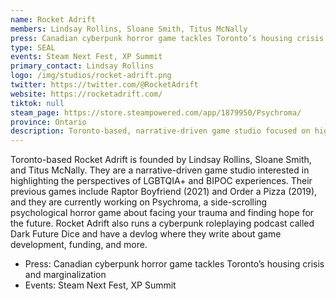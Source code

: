 ```yaml
---
name: Rocket Adrift
members: Lindsay Rollins, Sloane Smith, Titus McNally
press: Canadian cyberpunk horror game tackles Toronto’s housing crisis and marginalization
type: SEAL
events: Steam Next Fest, XP Summit
primary_contact: Lindsay Rollins
logo: /img/studios/rocket-adrift.png
twitter: https://twitter.com/@RocketAdrift
website: https://rocketadrift.com/
tiktok: null
steam_page: https://store.steampowered.com/app/1879950/Psychroma/
province: Ontario
description: Toronto-based, narrative-driven game studio focused on highlighting LGBTQIA+ and BIPOC experiences. Currently working on psychological horror game [_Psychroma_](https://store.steampowered.com/app/1879950/Psychroma/).
---
```


Toronto-based Rocket Adrift is founded by Lindsay Rollins, Sloane Smith, and Titus McNally. They are a narrative-driven game studio interested in highlighting the perspectives of LGBTQIA+ and BIPOC experiences. Their previous games include Raptor Boyfriend (2021) and Order a Pizza (2019), and they are currently working on Psychroma, a side-scrolling psychological horror game about facing your trauma and finding hope for the future. Rocket Adrift also runs a cyberpunk roleplaying podcast called Dark Future Dice and have a devlog where they write about game development, funding, and more.

- Press: Canadian cyberpunk horror game tackles Toronto’s housing crisis and marginalization
- Events: Steam Next Fest, XP Summit
